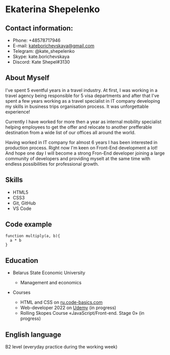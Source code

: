 # Ekaterina Shepelenko

## Contact information:
* Phone: +48578717946 
* E-mail: kateborichevskaya@gmail.com 
* Telegram: @kate_shepelenko 
* Skype: kate.borichevskaya 
* Discord: Kate Shepel#3130

## About Myself
I've spent 5 eventful years in a travel industry. At first, I was working in a travel agency being responsible for 5 visa departments and after that I've spent a few years working as a travel specialist in IT company developing my skills in business trips organisation process. It was unforgettable experience! 

Currently I have worked for more then a year as internal mobility specialist helping employees to get the offer and relocate to another prefferable destination from a wide list of our offices all around the world.

Having worked in IT company for almost 6 years I has been interested in production process. Right now I'm keen on Front-End development a lot! And hope one day I will become a strong Fron-End developer joining a large community of developers and providing myselt at the same time with endless possibilities for professional growth.

## Skills
* HTML5
* CSS3
* Git, GitHub
* VS Code

## Code example
```
function multiply(a, b){
  a * b
}
```

## Education
* Belarus State Economic University
    + Management and economics

* Courses
    + HTML and CSS on [ru.code-basics.com](https://ru.code-basics.com "HTML and CSS courses")
    + Web-developer 2022 on [Udemy](https://www.udemy.com/course/webdeveloper/ "Web developer course") (in progress)
    + Rolling Skopes Course «JavaScript/Front-end. Stage 0» (in progress)

## English language
B2 level (everyday practice during the working week)
